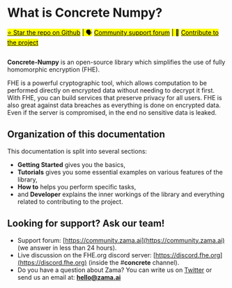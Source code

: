 # What is Concrete Numpy?

[<mark style="background-color:yellow;">⭐️ Star the repo on Github</mark>](https://github.com/zama-ai/concrete-numpy) <mark style="background-color:yellow;">| 🗣</mark> [<mark style="background-color:yellow;">Community support forum</mark>](https://community.zama.ai/c/concrete-numpy) <mark style="background-color:yellow;">| 📁</mark> [<mark style="background-color:yellow;">Contribute to the project</mark>](dev/contributing.md)

<figure><img src="_static/zama_home_docs.png" alt=""><figcaption></figcaption></figure>

**Concrete-Numpy** is an open-source library which simplifies the use of fully homomorphic encryption (FHE).

FHE is a powerful cryptographic tool, which allows computation to be performed directly on encrypted data without needing to decrypt it first. With FHE, you can build services that preserve privacy for all users. FHE is also great against data breaches as everything is done on encrypted data. Even if the server is compromised, in the end no sensitive data is leaked.

## Organization of this documentation

This documentation is split into several sections:

* **Getting Started** gives you the basics,
* **Tutorials** gives you some essential examples on various features of the library,
* **How to** helps you perform specific tasks,
* and **Developer** explains the inner workings of the library and everything related to contributing to the project.

## Looking for support? Ask our team!

* Support forum: [https://community.zama.ai](https://community.zama.ai) (we answer in less than 24 hours).
* Live discussion on the FHE.org discord server: [https://discord.fhe.org](https://discord.fhe.org) (inside the #**concrete** channel).
* Do you have a question about Zama? You can write us on [Twitter](https://twitter.com/zama\_fhe) or send us an email at: **hello@zama.ai**
